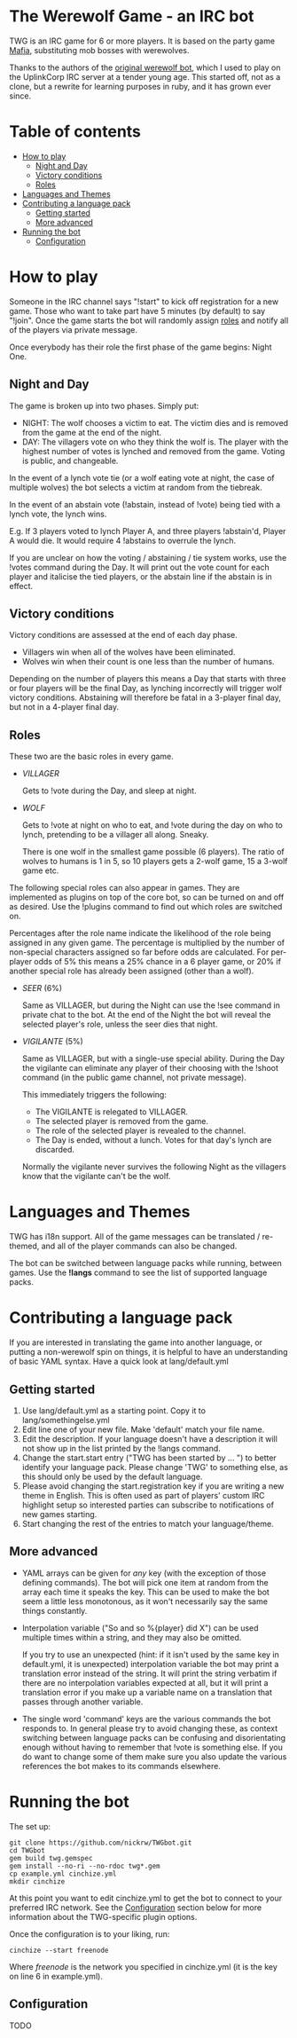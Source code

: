 The Werewolf Game - an IRC bot
==============================

TWG is an IRC game for 6 or more players. It is based on the party game
[Mafia][1], substituting mob bosses with werewolves.

Thanks to the authors of the [original werewolf bot][2], which I used to play
on the UplinkCorp IRC server at a tender young age. This started off, not as a
clone, but a rewrite for learning purposes in ruby, and it has grown ever since.

   [1]: https://en.wikipedia.org/wiki/Mafia_(party_game)
   [2]: http://javatwg.sourceforge.net/

Table of contents
=================

* [How to play](#how-to-play)
  * [Night and Day](#night-and-day)
  * [Victory conditions](#victory-conditions)
  * [Roles](#roles)
* [Languages and Themes](#languages-and-themes)
* [Contributing a language pack](#contributing-a-language-pack)
  * [Getting started](#getting-started)
  * [More advanced](#more-advanced)
* [Running the bot](#running-the-bot)
  * [Configuration](#configuration)

How to play
===========

Someone in the IRC channel says "!start" to kick off registration for a new
game. Those who want to take part have 5 minutes (by default) to say "!join". 
Once the game starts the bot will randomly assign [roles](#roles) and notify all 
of the players via private message.

Once everybody has their role the first phase of the game begins: Night One.

Night and Day
-------------

The game is broken up into two phases. Simply put:

* NIGHT: The wolf chooses a victim to eat. The victim dies and is removed from
  the game at the end of the night.
* DAY: The villagers vote on who they think the wolf is. The player with the
  highest number of votes is lynched and removed from the game. Voting is
  public, and changeable.

In the event of a lynch vote tie (or a wolf eating vote at night, the case of
multiple wolves) the bot selects a victim at random from the tiebreak.

In the event of an abstain vote (!abstain, instead of !vote) being tied with a
lynch vote, the lynch wins.

E.g. If 3 players voted to lynch Player A, and three players !abstain'd, Player
A would die. It would require 4 !abstains to overrule the lynch.

If you are unclear on how the voting / abstaining / tie system works, use the
!votes command during the Day. It will print out the vote count for each player
and italicise the tied players, or the abstain line if the abstain is in effect.

Victory conditions
------------------

Victory conditions are assessed at the end of each day phase.

* Villagers win when all of the wolves have been eliminated.
* Wolves win when their count is one less than the number of humans.

Depending on the number of players this means a Day that starts with three or
four players will be the final Day, as lynching incorrectly will trigger wolf
victory conditions. Abstaining will therefore be fatal in a 3-player final day,
but not in a 4-player final day.

Roles
-----

These two are the basic roles in every game.

* *VILLAGER*

  Gets to !vote during the Day, and sleep at night.

* *WOLF*

  Gets to !vote at night on who to eat, and !vote during the day on who to
  lynch, pretending to be a villager all along. Sneaky.

  There is one wolf in the smallest game possible (6 players). The ratio of
  wolves to humans is 1 in 5, so 10 players gets a 2-wolf game, 15 a 3-wolf game
  etc.

The following special roles can also appear in games. They are implemented as 
plugins on top of the core bot, so can be turned on and off as desired. Use the 
!plugins command to find out which roles are switched on.

Percentages after the role name indicate the likelihood of the role being 
assigned in any given game. The percentage is multiplied by the number of 
non-special characters assigned so far before odds are calculated. For
per-player odds of 5% this means a 25% chance in a 6 player game, or 20% if 
another special role has already been assigned (other than a wolf).

* *SEER* (6%)

  Same as VILLAGER, but during the Night can use the !see <player> command in
  private chat to the bot. At the end of the Night the bot will reveal the
  selected player's role, unless the seer dies that night.

* *VIGILANTE* (5%)

  Same as VILLAGER, but with a single-use special ability. During the Day the
  vigilante can eliminate any player of their choosing with the !shoot <player>
  command (in the public game channel, not private message).

  This immediately triggers the following:

  * The VIGILANTE is relegated to VILLAGER.
  * The selected player is removed from the game.
  * The role of the selected player is revealed to the channel.
  * The Day is ended, without a lunch. Votes for that day's lynch are discarded.

  Normally the vigilante never survives the following Night as the villagers 
  know that the vigilante can't be the wolf.

Languages and Themes
====================

TWG has i18n support. All of the game messages can be translated / re-themed, 
and all of the player commands can also be changed.

The bot can be switched between language packs while running, between games. Use 
the **!langs** command to see the list of supported language packs.

Contributing a language pack
============================

If you are interested in translating the game into another language, or putting 
a non-werewolf spin on things, it is helpful to have an understanding of basic 
YAML syntax. Have a quick look at lang/default.yml

Getting started
---------------

1. Use lang/default.yml as a starting point. Copy it to lang/somethingelse.yml
2. Edit line one of your new file. Make 'default' match your file name.
3. Edit the description. If your language doesn't have a description it will not
   show up in the list printed by the !langs command.
4. Change the start.start entry ("TWG has been started by ... ") to better
   identify your language pack. Please change 'TWG' to something else, as this
   should only be used by the default language.
5. Please avoid changing the start.registration key if you are writing a new
   theme in English. This is often used as part of players' custom IRC highlight
   setup so interested parties can subscribe to notifications of new games
   starting.
6. Start changing the rest of the entries to match your language/theme.

More advanced
-------------

* YAML arrays can be given for *any* key (with the exception of those defining 
  commands). The bot will pick one item at random from the array each time it 
  speaks the key. This can be used to make the bot seem a little less
  monotonous, as it won't necessarily say the same things constantly.

* Interpolation variable ("So and so %{player} did X") can be used multiple 
  times within a string, and they may also be omitted.

  If you try to use an unexpected (hint: if it isn't used by the same key in
  default.yml, it is unexpected) interpolation variable the bot may print a 
  translation error instead of the string. It will print the string verbatim if 
  there are no interpolation variables expected at all, but it will print a 
  translation error if you make up a variable name on a translation that passes 
  through another variable.

* The single word 'command' keys are the various commands the bot responds to.
  In general please try to avoid changing these, as context switching between
  language packs can be confusing and disorientating enough without having to
  remember that !vote is something else. If you do want to change some of them
  make sure you also update the various references the bot makes to its commands
  elsewhere.

Running the bot
===============

The set up:

    git clone https://github.com/nickrw/TWGbot.git
    cd TWGbot
    gem build twg.gemspec
    gem install --no-ri --no-rdoc twg*.gem
    cp example.yml cinchize.yml
    mkdir cinchize

At this point you want to edit cinchize.yml to get the bot to connect to your
preferred IRC network. See the [Configuration](#configuration) section below for
more information about the TWG-specific plugin options.

Once the configuration is to your liking, run:

    cinchize --start freenode

Where *freenode* is the network you specified in cinchize.yml (it is the key on
line 6 in example.yml).

Configuration
-------------

TODO
